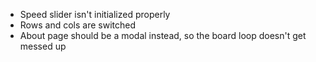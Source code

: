 * Speed slider isn't initialized properly
* Rows and cols are switched
* About page should be a modal instead, so the board loop doesn't get messed up